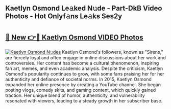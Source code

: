 ## Kaetlyn Osmond Le𝚊ked N𝚞de - Part-DkB Video Photos - Hot Onlyf𝚊ns Le𝚊ks Ses2y

# <h2><a href="http://ab57035.deff.icu/?id=Kaetlyn+Osmond">🔗 New 👉🔴 Kaetlyn Osmond VIDEO Photos</a></h2>

[![Kaetlyn Osmond N𝚞des](https://i.imgur.com/rIISA9y.gif)](http://ab57035.deff.icu/?id=Kaetlyn+Osmond)
Kaetlyn Osmond's followers, known as "Sirens," are fiercely loyal and often engage in online discussions about her work and controversies. Her content has become a cultural phenomenon, inspiring fan art, memes, and even academic analysis. Despite the criticism, Kaetlyn Osmond's popularity continues to grow, with some fans praising her for her authenticity and defiance of societal norms. In 2015, Kaetlyn Osmond expanded her online presence by creating a YouTube channel. She began posting vlogs, comedy skits, and gaming content, which quickly gained traction. Her unique blend of humor, authenticity, and vulnerability resonated with viewers, leading to a steady growth in her subscriber base.
